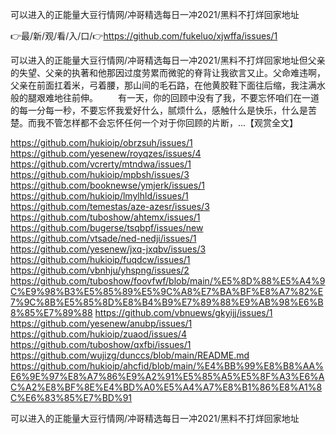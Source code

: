 可以进入的正能量大豆行情网/冲哥精选每日一冲2021/黑料不打烊回家地址

👉最/新/观/看/入/口/👉https://github.com/fukeluo/xjwffa/issues/1

可以进入的正能量大豆行情网/冲哥精选每日一冲2021/黑料不打烊回家地址但父亲的失望、父亲的执著和他那因过度劳累而微驼的脊背让我欲言又止。父命难违啊，父亲在前面扛着米，弓着腰，那山间的毛石路，在他黄胶鞋下面往后缩，我注满水般的腿艰难地往前伸。
　　有一天，你的回顾中没有了我，不要忘怀咱们在一道的每一分每一秒，不要忘怀我爱好什么，腻烦什么，感触什么是快乐，什么是苦楚。而我不管怎样都不会忘怀任何一个对于你回顾的片断，...【观赏全文】


https://github.com/hukioip/obrzsuh/issues/1
https://github.com/yesenew/royqzes/issues/4
https://github.com/vcrerty/mtndwa/issues/1
https://github.com/hukioip/mpbsh/issues/3
https://github.com/booknewse/ymjerk/issues/1
https://github.com/hukioip/lmylhld/issues/1
https://github.com/temestas/aze-azesr/issues/3
https://github.com/tuboshow/ahtemx/issues/1
https://github.com/bugerse/tsqbpf/issues/new
https://github.com/vtsade/ned-nedji/issues/1
https://github.com/yesenew/jxq-jxqbv/issues/3
https://github.com/hukioip/fuqdcw/issues/1
https://github.com/vbnhju/yhspng/issues/2
https://github.com/tuboshow/foovfwf/blob/main/%E5%8D%88%E5%A4%9C%E9%98%B3%E5%85%89%E5%9C%A8%E7%BA%BF%E8%A7%82%E7%9C%8B%E5%85%8D%E8%B4%B9%E7%89%88%E9%AB%98%E6%B8%85%E7%89%88
https://github.com/vbnuews/gkyijj/issues/1
https://github.com/yesenew/anubp/issues/1
https://github.com/hukioip/zuaod/issues/4
https://github.com/tuboshow/qxfbi/issues/1
https://github.com/wujizg/dunccs/blob/main/README.md
https://github.com/hukioip/ahcfid/blob/main/%E4%BB%99%E8%B8%AA%E6%9E%97%E8%A7%86%E9%A2%91%E5%85%A5%E5%8F%A3%E6%AC%A2%E8%BF%8E%E4%BD%A0%E5%A4%A7%E8%B1%86%E8%A1%8C%E6%83%85%E7%BD%91

可以进入的正能量大豆行情网/冲哥精选每日一冲2021/黑料不打烊回家地址
